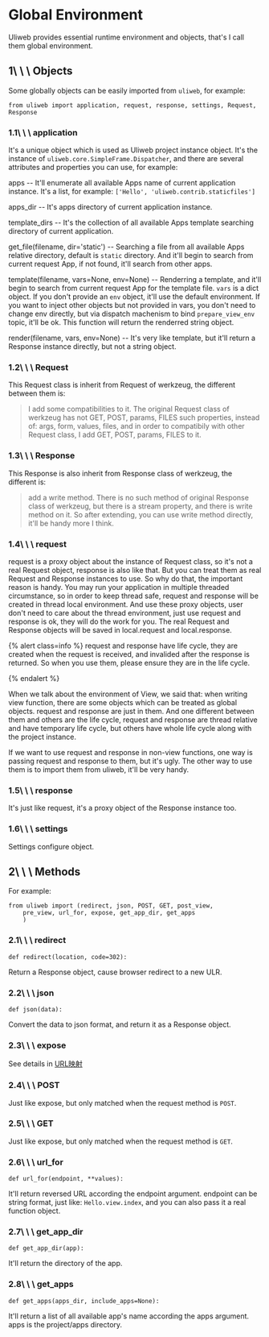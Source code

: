 # Global Environment

Uliweb provides essential runtime environment and objects, that's I call them
global environment.


## 1\ \ \ Objects

Some globally objects can be easily imported from `uliweb`, for example:


```
from uliweb import application, request, response, settings, Request, Response
```


### 1.1\ \ \ application

It's a unique object which is used as Uliweb project instance object. It's
the instance of `uliweb.core.SimpleFrame.Dispatcher`, and there are several
attributes and properties you can use, for example:


apps --
    It'll enumerate all available Apps name of current application instance. It's
    a list, for example: `['Hello', 'uliweb.contrib.staticfiles']`

apps_dir --
    It's apps directory of current application instance.

template_dirs --
    It's the collection of all available Apps template searching directory of
    current application.

get_file(filename, dir='static') --
    Searching a file from all available Apps relative directory, default is `static`
    directory. And it'll begin to search from current request App, if not found,
    it'll search from other apps.

template(filename, vars=None, env=None) --
    Renderring a template, and it'll begin to search from current request App for
    the template file. `vars` is a dict object. If you don't provide an `env` object,
    it'll use the default environment. If you want to inject other objects but
    not provided in vars, you don't need to change env directly, but via dispatch
    machenism to bind `prepare_view_env` topic, it'll be ok.
    This function will return the renderred string object.

render(filename, vars, env=None) --
    It's very like template, but it'll return a Response instance directly, but
    not a string object.



### 1.2\ \ \ Request

This Request class is inherit from Request of werkzeug, the different between them
is:


> I add some compatibilities to it. The original Request class of werkzeug
> has not GET, POST, params, FILES such properties, instead of: args, form,
> values, files, and in order to compatibily with other Request class,
> I add GET, POST, params, FILES to it.

### 1.3\ \ \ Response

This Response is also inherit from Response class of werkzeug, the different is:


> add a write method. There is no such method of original Response class
> of werkzeug, but there is a stream property, and there is write method on
> it. So after extending, you can use write method directly, it'll be handy more I
> think.

### 1.4\ \ \ request

request is a proxy object about the instance of Request class, so it's not a
real Request object, response is also like that. But you can treat them as real
Request and Response instances to use. So why do that, the important reason is
handy. You may run your application in multiple threaded circumstance, so in order
to keep thread safe, request and response will be created in thread local environment.
And use these proxy objects, user don't need to care about the thread environment,
just use request and response is ok, they will do the work for you. The real
Request and Response objects will be saved in local.request and local.response.


{% alert class=info %}
request and response have life cycle, they are created when the request is
received, and invalided after the response is returned. So when you use them,
please ensure they are in the life cycle.

{% endalert %}

When we talk about the environment of View, we said that: when writing view function,
there are some objects which can be treated as global objects. request and
response are just in them. And one different between them and others are the life
cycle, request and response are thread relative and have temporary life cycle, but
others have whole life cycle along with the project instance.

If we want to use request and response in non-view functions, one way is passing
request and response to them, but it's ugly. The other way to use them is to import
them from uliweb, it'll be very handy.


### 1.5\ \ \ response

It's just like request, it's a proxy object of the Response instance too.


### 1.6\ \ \ settings

Settings configure object.


## 2\ \ \ Methods

For example:


```
from uliweb import (redirect, json, POST, GET, post_view,
    pre_view, url_for, expose, get_app_dir, get_apps
    )
```


### 2.1\ \ \ redirect


```
def redirect(location, code=302):
```

Return a Response object, cause browser redirect to a new ULR.


### 2.2\ \ \ json


```
def json(data):
```

Convert the data to json format, and return it as a Response object.


### 2.3\ \ \ expose

See details in [URL映射](url_mapping)


### 2.4\ \ \ POST

Just like expose, but only matched when the request method is `POST`.


### 2.5\ \ \ GET

Just like expose, but only matched when the request method is `GET`.


### 2.6\ \ \ url_for


```
def url_for(endpoint, **values):
```

It'll return reversed URL according the endpoint argument. endpoint can be
string format, just like: `Hello.view.index`, and you can also pass it a
real function object.


### 2.7\ \ \ get_app_dir


```
def get_app_dir(app):
```

It'll return the directory of the app.


### 2.8\ \ \ get_apps


```
def get_apps(apps_dir, include_apps=None):
```

It'll return a list of all available app's name according the apps argument. apps
is the project/apps directory.

